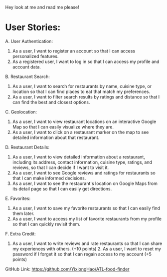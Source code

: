Hey look at me and read me please!

# User Stories:
A. User Authentication:
1.	As a user, I want to register an account so that I can access personalized features.
2.	As a registered user, I want to log in so that I can access my profile and account data.

B. Restaurant Search:
1.	As a user, I want to search for restaurants by name, cuisine type, or location so that I can find places to eat that match my preferences.
2.	As a user, I want to filter search results by ratings and distance so that I can find the best and closest options.

C. Geolocation:
1.	As a user, I want to view restaurant locations on an interactive Google Map so that I can easily visualize where they are.
2.	As a user, I want to click on a restaurant marker on the map to see detailed information about that restaurant.

D. Restaurant Details:
1.	As a user, I want to view detailed information about a restaurant, including its address, contact information, cuisine type, ratings, and reviews, so that I can decide if I want to visit it.
2.	As a user, I want to see Google reviews and ratings for restaurants so that I can make informed decisions.
3.	As a user, I want to see the restaurant's location on Google Maps from its detail page so that I can easily get directions.

E. Favorites:
1.	As a user, I want to save my favorite restaurants so that I can easily find them later.
2.	As a user, I want to access my list of favorite restaurants from my profile so that I can quickly revisit them.
 
F. Extra Credit: 
1. As a user, I want to write reviews and rate restaurants so that I can share my experiences with others. (+10 points) 2. As a user, I want to reset my password if I forget it so that I can regain access to my account (÷5 points)

GitHub Link: https://github.com/YixiongHao/ATL-food-finder

